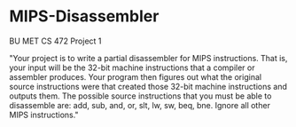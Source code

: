 # MIPS-Disassembler
BU MET CS 472 Project 1

"Your project is to write a partial disassembler for MIPS instructions. That is, your input will be the 32-bit
machine instructions that a compiler or assembler produces. Your program then figures out what the
original source instructions were that created those 32-bit machine instructions and outputs them. The
possible source instructions that you must be able to disassemble are: add, sub, and, or, slt, lw, sw, beq,
bne. Ignore all other MIPS instructions."
